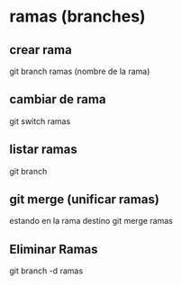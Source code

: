 # ramas (branches)

## crear rama
git branch ramas (nombre de la rama)

## cambiar de rama
git switch ramas


## listar ramas
git branch

## git merge (unificar ramas)
estando en la rama destino
git merge ramas

## Eliminar Ramas
git branch -d ramas